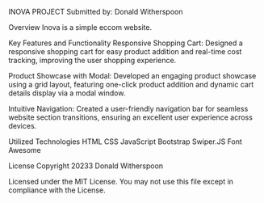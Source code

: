 INOVA PROJECT
Submitted by: Donald Witherspoon


Overview
Inova is a simple eccom website. 


Key Features and Functionality
Responsive Shopping Cart: Designed a responsive shopping cart for easy product addition and real-time cost tracking, improving the user shopping experience.

Product Showcase with Modal: Developed an engaging product showcase using a grid layout, featuring one-click product addition and dynamic cart details display via a modal window.

Intuitive Navigation: Created a user-friendly navigation bar for seamless website section transitions, ensuring an excellent user experience across devices.

Utilized Technologies
HTML
CSS
JavaScript
Bootstrap
Swiper.JS
Font Awesome



License
Copyright 20233 Donald Witherspoon

Licensed under the MIT License. You may not use this file except in compliance with the License.




